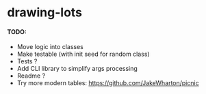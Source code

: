 # drawing-lots

#### TODO:
- Move logic into classes
- Make testable (with init seed for random class)
- Tests ?
- Add CLI library to simplify args processing
- Readme ?
- Try more modern tables: https://github.com/JakeWharton/picnic